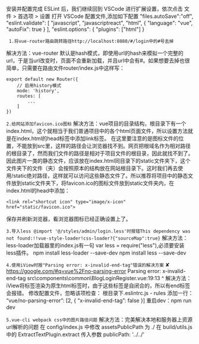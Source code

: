 安装并配置完成 ESLint 后，我们继续回到 VSCode 进行扩展设置，依次点击 文件 > 首选项 > 设置 打开 VSCode 配置文件,添加如下配置
    "files.autoSave":"off",
    "eslint.validate": [
       "javascript",
       "javascriptreact",
       "html",
       { "language": "vue", "autoFix": true }
     ],
     "eslint.options": {
        "plugins": ["html"]
     }

` 1.将vue-router路由跳转路径http://localhost:8080/#/login中的#号去掉`

解决方法：vue-router 默认是hash模式，即使用url的hash来模拟一个完整的url，于是当url改变时，页面不会重新加载，并且url中会有#。如果想要去掉也很简单，只需要在路由文件router/index.js中这样写：
```
export default new Router({
    // 启用history模式
    mode: 'history',
    routes: [
        ...
    ]
})
```

`2.给网站添加favicon.ico图标`
解决方法：vue项目的目录结构，根目录下有一个index.html，这个就相当于我们普通项目中的各个html页面文件，所以设置方法就是在index.html的head标签中添加link标签。
在这里要注意的是图标文件的位置，不能放到src里，这样的路径会让浏览器找不到。网页把根域名作为相对路径的根目录了，然而我们文件的路径是相对于项目文件的根目录，因此就找不到了。因此图片一类的静态文件，应该放在index.html同目录下的static文件夹下，这个文件夹下的文件（夹）会按照原本的结构放在网站根目录下。这时我们再去使用/static绝对路径，这样就可以访问这些静态文件了。所以推荐将项目中的静态文件放到static文件夹下，将favicon.ico的图标文件放到static文件夹内，在index.html的head中添加：
```
<link rel="shortcut icon" type="image/x-icon" href="static/favicon.ico">
```
保存并刷新浏览器，看浏览器图标已经正确设置上了。

`3.导入less @import '@/styles/admin/login.less'时报错This dependency was not found:!!vue-style-loader!css-loader?{"sourceMap":true}`
解决方法： less-loader加载器里的index.js有一句 var less = require("less"),必须要安装less插件。 
npm install less-loader --save-dev
npm install less --save-dev

`4.使用iView时报"Parsing error: x-invalid-end-tag"错误的解决方案`
 ✘  https://google.com/#q=vue%2Fno-parsing-error  Parsing error: x-invalid-end-tag
  src\components\common\BlogLoginRegister.vue:19:13
              </i-input>
               ^
解决方法：iView将标签渲染为原生html标签时，由于这些标签是自闭合的，所以有end标签会报错。
修改配置文件，忽略该项检查：
根目录下.eslintrc.js - rules 添加一行：
“vue/no-parsing-error”: [2, { “x-invalid-end-tag”: false }]
重启dev：npm run dev

`5.vue-cli webpack css中的图片路径问题`
解决方法：完美解决本地和服务器上资源url解析的问题
在 config/index.js 中修改 assetsPublicPath 为 ./
在 build/utils.js 中的 ExtractTextPlugin.extract 传入参数 publicPath: '../../'


